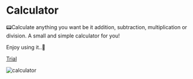 # Calculator
📟Calculate anything you want be it addition, subtraction, multiplication or division. A small and simple calculator for you!

Enjoy using it..🤗


[Trial](https://hritikdoshi.github.io/Calculator/calculator.html)

![calculator](https://user-images.githubusercontent.com/66552063/116200350-d86ccd80-a755-11eb-8d88-5c37a6f543ad.png)
